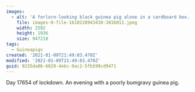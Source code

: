 ```yaml
---
images:
  - alt: 'A forlorn-looking black guinea pig alone in a cardboard box. '
    file: images-0-file-1610228943438-3816012.jpeg
    width: 2592
    height: 1936
    size: 947210
tags:
  - Guineapigs
created: '2021-01-09T21:49:03.470Z'
modified: '2021-01-09T21:49:03.470Z'
guid: 9235da06-6029-4ebc-9ac2-5fb599cd9471
---
```

Day 17654 of lockdown. An evening with a poorly bumgravy guinea pig.
